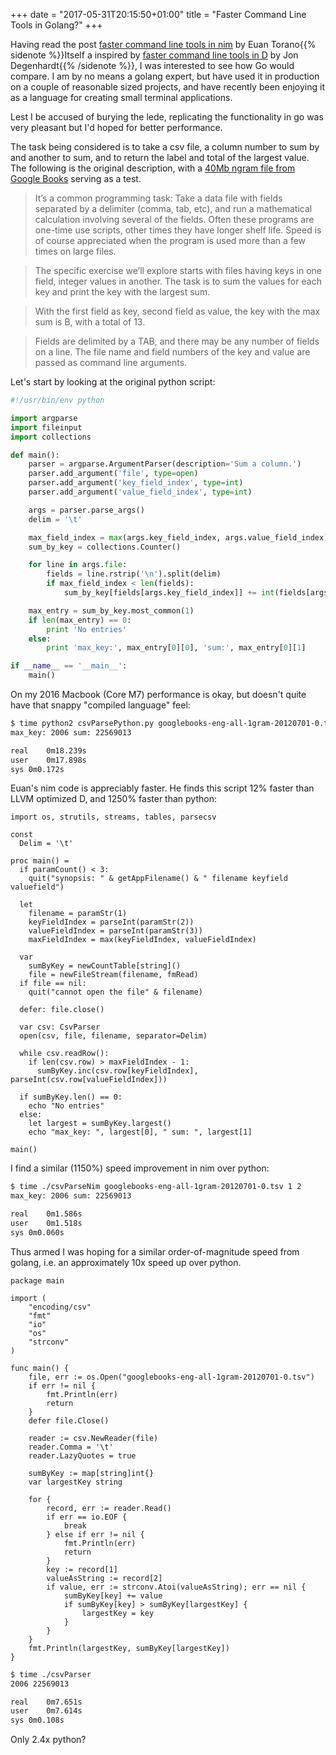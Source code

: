 +++
date = "2017-05-31T20:15:50+01:00"
title = "Faster Command Line Tools in Golang?"
+++

Having read the post [faster command line tools in nim](https://nim-lang.org/blog/2017/05/25/faster-command-line-tools-in-nim.html) by Euan Torano{{% sidenote %}}Itself a inspired by [faster command line tools in D](http://dlang.org/blog/2017/05/24/faster-command-line-tools-in-d/) by Jon Degenhardt{{% /sidenote %}}, I was interested to see how Go would compare. I am by no means a golang expert, but have used it in production on a couple of reasonable sized projects, and have recently been enjoying it as a language for creating small terminal applications.

Lest I be accused of burying the lede, replicating the functionality in go was very pleasant but I'd hoped for better performance.

The task being considered is to take a csv file, a column number to sum by and another to sum, and to return the label and total of the largest value. The following is the original description, with a [40Mb ngram file from Google Books](https://storage.googleapis.com/books/ngrams/books/googlebooks-eng-all-1gram-20120701-0.gz) serving as a test.

> It’s a common programming task: Take a data file with fields separated by a delimiter (comma, tab, etc), and run a mathematical calculation involving several of the fields. Often these programs are one-time use scripts, other times they have longer shelf life. Speed is of course appreciated when the program is used more than a few times on large files.

> The specific exercise we’ll explore starts with files having keys in one field, integer values in another. The task is to sum the values for each key and print the key with the largest sum.

> With the first field as key, second field as value, the key with the max sum is B, with a total of 13.

> Fields are delimited by a TAB, and there may be any number of fields on a line. The file name and field numbers of the key and value are passed as command line arguments.

Let's start by looking at the original python script:

``` python
#!/usr/bin/env python

import argparse
import fileinput
import collections

def main():
    parser = argparse.ArgumentParser(description='Sum a column.')
    parser.add_argument('file', type=open)
    parser.add_argument('key_field_index', type=int)
    parser.add_argument('value_field_index', type=int)

    args = parser.parse_args()
    delim = '\t'

    max_field_index = max(args.key_field_index, args.value_field_index)
    sum_by_key = collections.Counter()

    for line in args.file:
        fields = line.rstrip('\n').split(delim)
        if max_field_index < len(fields):
            sum_by_key[fields[args.key_field_index]] += int(fields[args.value_field_index])

    max_entry = sum_by_key.most_common(1)
    if len(max_entry) == 0:
        print 'No entries'
    else:
        print 'max_key:', max_entry[0][0], 'sum:', max_entry[0][1]

if __name__ == '__main__':
    main()

```

On my 2016 Macbook (Core M7) performance is okay, but doesn't quite have that snappy "compiled language" feel:

``` bash
$ time python2 csvParsePython.py googlebooks-eng-all-1gram-20120701-0.tsv 1 2
max_key: 2006 sum: 22569013

real	0m18.239s
user	0m17.898s
sys	0m0.172s
```

Euan's nim code is appreciably faster. He finds this script 12% faster than LLVM optimized D, and 1250% faster than python:

```
import os, strutils, streams, tables, parsecsv

const
  Delim = '\t'

proc main() =
  if paramCount() < 3:
    quit("synopsis: " & getAppFilename() & " filename keyfield valuefield")

  let
    filename = paramStr(1)
    keyFieldIndex = parseInt(paramStr(2))
    valueFieldIndex = parseInt(paramStr(3))
    maxFieldIndex = max(keyFieldIndex, valueFieldIndex)

  var
    sumByKey = newCountTable[string]()
    file = newFileStream(filename, fmRead)
  if file == nil:
    quit("cannot open the file" & filename)

  defer: file.close()

  var csv: CsvParser
  open(csv, file, filename, separator=Delim)

  while csv.readRow():
    if len(csv.row) > maxFieldIndex - 1:
      sumByKey.inc(csv.row[keyFieldIndex], parseInt(csv.row[valueFieldIndex]))

  if sumByKey.len() == 0:
    echo "No entries"
  else:
    let largest = sumByKey.largest()
    echo "max_key: ", largest[0], " sum: ", largest[1]

main()
```

I find a similar (1150%) speed improvement in nim over python:

``` bash
$ time ./csvParseNim googlebooks-eng-all-1gram-20120701-0.tsv 1 2
max_key: 2006 sum: 22569013

real	0m1.586s
user	0m1.518s
sys	0m0.060s
```

Thus armed I was hoping for a similar order-of-magnitude speed from golang, i.e. an approximately 10x speed up over python. 

```
package main

import (
	"encoding/csv"
	"fmt"
	"io"
	"os"
	"strconv"
)

func main() {
	file, err := os.Open("googlebooks-eng-all-1gram-20120701-0.tsv")
	if err != nil {
		fmt.Println(err)
		return
	}
	defer file.Close()

	reader := csv.NewReader(file)
	reader.Comma = '\t'
	reader.LazyQuotes = true

	sumByKey := map[string]int{}
	var largestKey string

	for {
		record, err := reader.Read()
		if err == io.EOF {
			break
		} else if err != nil {
			fmt.Println(err)
			return
		}
		key := record[1]
		valueAsString := record[2]
		if value, err := strconv.Atoi(valueAsString); err == nil {
			sumByKey[key] += value
			if sumByKey[key] > sumByKey[largestKey] {
				largestKey = key
			}
		}
	}
	fmt.Println(largestKey, sumByKey[largestKey])
}
```

``` bash
$ time ./csvParser
2006 22569013

real	0m7.651s
user	0m7.614s
sys	0m0.108s
```

Only 2.4x python?
